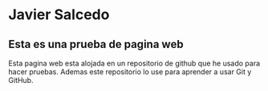 # Javier Salcedo

## Esta es una prueba de pagina web

Esta pagina web esta alojada en un repositorio de github que he usado para hacer pruebas.
Ademas este repositorio lo use para aprender a usar Git y GitHub.
